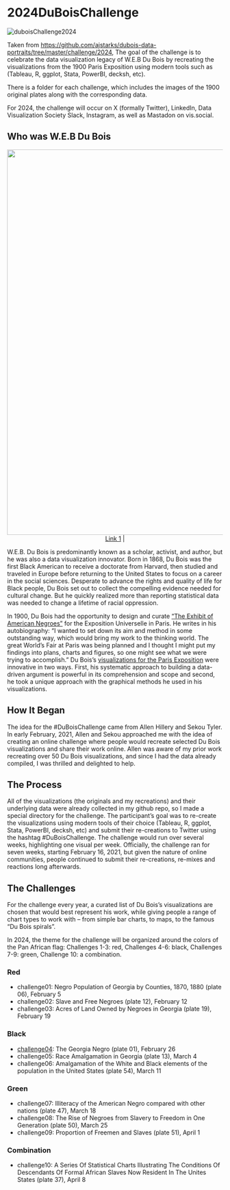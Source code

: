 # 2024DuBoisChallenge
![duboisChallenge2024](https://github.com/sndaba/2024DuBoisChallengeInRstats/assets/53818579/4b18b046-b06f-4bb6-b071-3b27dab2293f)

Taken from https://github.com/ajstarks/dubois-data-portraits/tree/master/challenge/2024, The goal of the challenge is to celebrate the data visualization legacy of W.E.B Du Bois by recreating the visualizations from the 1900 Paris Exposition using modern tools such as  (Tableau, R, ggplot, Stata, PowerBI, decksh, etc).

There is a folder for each challenge, which includes the images of the 1900 original plates along with the corresponding data. 

For 2024, the challenge will occur on X (formally Twitter), LinkedIn, Data Visualization Society Slack, Instagram, as well as Mastadon on vis.social.

## Who was W.E.B Du Bois

<p align="center">
  <img width="800" height="900" src="https://github.com/sndaba/2024DuBoisChallengeInRstats/blob/main/webdb.jpg">
   <a href="#">Link 1</a> |
</p>


W.E.B. Du Bois is predominantly known as a scholar, activist, and author, but he was also a data visualization innovator. Born in 1868, Du Bois was the first Black American to receive a doctorate from Harvard, then studied and traveled in Europe before returning to the United States to focus on a career in the social sciences. Desperate to advance the rights and quality of life for Black people, Du Bois set out to collect the compelling evidence needed for cultural change. But he quickly realized more than reporting statistical data was needed to change a lifetime of racial oppression.

In 1900, Du Bois had the opportunity to design and curate [“The Exhibit of American Negroes”](https://en.wikipedia.org/wiki/The_Exhibit_of_American_Negroes) for the Exposition Universelle in Paris. He writes in his autobiography: “I wanted to set down its aim and method in some outstanding way, which would bring my work to the thinking world. The great World’s Fair at Paris was being planned and I thought I might put my findings into plans, charts and figures, so one might see what we were trying to accomplish.” Du Bois’s [visualizations for the Paris Exposition](https://www.smithsonianmag.com/history/first-time-together-and-color-book-displays-web-du-bois-visionary-infographics-180970826/) were innovative in two ways. First, his systematic approach to building a data-driven argument is powerful in its comprehension and scope and second, he took a unique approach with the graphical methods he used in his visualizations.

## How It Began
The idea for the #DuBoisChallenge came from Allen Hillery and Sekou Tyler. In early February, 2021, Allen and Sekou approached me with the idea of creating an online challenge where people would recreate selected Du Bois visualizations and share their work online. Allen was aware of my prior work recreating over 50 Du Bois visualizations, and since I had the data already compiled, I was thrilled and delighted to help.

## The Process
All of the visualizations (the originals and my recreations) and their underlying data were already collected in my github repo, so I made a special directory for the challenge.  The participant’s goal was to re-create the visualizations using modern tools of their choice (Tableau, R, ggplot, Stata, PowerBI, decksh, etc) and submit their re-creations to Twitter using the hashtag #DuBoisChallenge.  The challenge would run over several weeks, highlighting one visual per week.  Officially, the challenge ran for seven weeks, starting February 16, 2021,  but given the nature of online communities, people continued to submit their re-creations, re-mixes and reactions long afterwards.

## The Challenges
For the challenge every year, a curated list of Du Bois’s visualizations are chosen that would best represent his work, while giving people a range of chart types to work with – from simple bar charts, to maps, to the famous “Du Bois spirals”.  

In 2024, the theme for the challenge will be organized around the colors of the Pan African flag: Challenges 1-3: red, Challenges 4-6: black, Challenges 7-9: green, Challenge 10: a combination.

### Red
+ challenge01: Negro Population of Georgia by Counties, 1870, 1880 (plate 06), February 5
+ challenge02: Slave and Free Negroes (plate 12), February 12
+ challenge03: Acres of Land Owned by Negroes in Georgia (plate 19), February 19

### Black
+ [challenge04](https://github.com/sndaba/2024DuBoisChallengeInRstats/tree/main/challenge04): The Georgia Negro (plate 01), February 26
+ challenge05: Race Amalgamation in Georgia (plate 13), March 4
+ challenge06: Amalgamation of the White and Black elements of the population in the United States (plate 54), March 11

### Green
+ challenge07: Illiteracy of the American Negro compared with other nations (plate 47), March 18
+ challenge08: The Rise of Negroes from Slavery to Freedom in One Generation (plate 50), March 25
+ challenge09: Proportion of Freemen and Slaves (plate 51), April 1

### Combination
+ challenge10: A Series Of Statistical Charts Illustrating The Conditions Of Descendants Of Formal African Slaves Now Resident In The Unites States (plate 37), April 8

